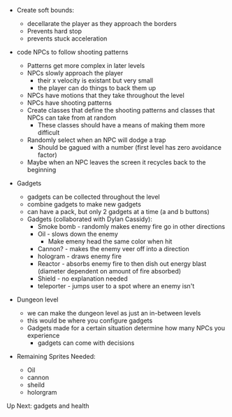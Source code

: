 * Create soft bounds:
    * decellarate the player as they approach the borders
    * Prevents hard stop
    * prevents stuck acceleration

* code NPCs to follow shooting patterns
    * Patterns get more complex in later levels
    * NPCs slowly approach the player
        * their x velocity is existant but very small
        * the player can do things to back them up
    * NPCs have motions that they take throughout the level
    * NPCs have shooting patterns
    * Create classes that define the shooting patterns and classes that NPCs can take from at random
        * These classes should have a means of making them more difficult
    * Randomly select when an NPC will dodge a trap
        * Should be gagued with a number (first level has zero avoidance factor)
    * Maybe when an NPC leaves the screen it recycles back to the beginning

* Gadgets
    * gadgets can be collected throughout the level
    * combine gadgets to make new gadgets
    * can have a pack, but only 2 gadgets at a time (a and b buttons)
    * Gadgets (collaborated with Dylan Cassidy):
        * Smoke bomb - randomly makes enemy fire go in other directions
        * Oil - slows down the enemy
            * Make emeny head the same color when hit
        * Cannon? - makes the enemy veer off into a direction
        * hologram - draws enemy fire
        * Reactor - absorbs enemy fire to then dish out energy blast (diameter dependent on amount of fire absorbed)
        * Shield - no explanation needed
        * teleporter - jumps user to a spot where an enemy isn't
* Dungeon level
    * we can make the dungeon level as just an in-between levels
    * this would be where you configure gadgets
    * Gadgets made for a certain situation determine how many NPCs you experience
        * gadgets can come with decisions

* Remaining Sprites Needed:
    * Oil
    * cannon
    * sheild
    * holorgram


Up Next: gadgets and health
